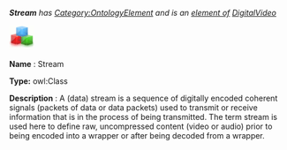 ___Stream__ 
 has
 [Category:OntologyElement](../../Category/OntologyElement "Category:OntologyElement") 
 and is an
 [element of](../../Property/ElementOf "Property:ElementOf") 
[DigitalVideo](../../Submissions/DigitalVideo "Submissions:DigitalVideo")_




  





[![Class](../public/images/thumb/2/27/Class.gif/45px-Class.gif)](../../Image/Class.gif "Class")


__Name__ 
 : Stream
 



__Type:__ 
 owl:Class
 



__Description__ 
 : A (data) stream is a sequence of digitally encoded coherent signals (packets of data or data packets) used to transmit or receive information that is in the process of being transmitted. The term stream is used here to define raw, uncompressed content (video or audio) prior to being encoded into a wrapper or after being decoded from a wrapper.